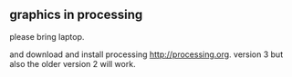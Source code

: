graphics in processing
--

please bring laptop.

and download and install processing <http://processing.org>. version 3 but also the older version 2 will work.

